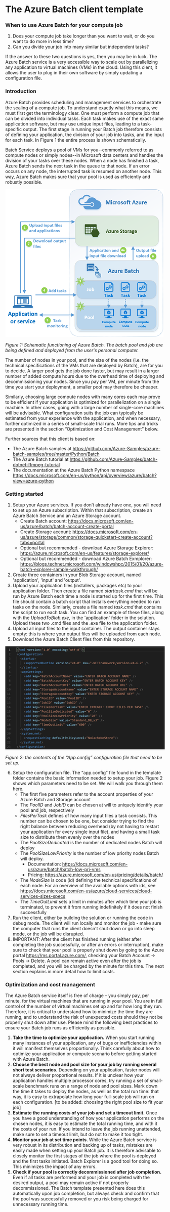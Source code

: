 # The Azure Batch client template

### When to use Azure Batch for your compute job

1. Does your compute job take longer than you want to wait, or do you want to do more in less time?
2. Can you divide your job into many similar but independent tasks?

If the answer to these two questions is yes, then you may be in luck.
The Azure Batch service is a very accessible way to scale out by parallelizing any application to virtual machines (VMs) in the cloud. 
Using this cient, it allows the user to plug in their own software by simply updating a configuration file.

### Introduction

Azure Batch provides scheduling and management services to orchestrate the scaling of a compute job. To understand exactly what this 
means, we must first get the terminology clear. One must perform a compute job that can be divided into individual tasks. Each task 
makes use of the exact same application software, but may use unique input files, leading to a task-specific output. The first stage 
in running your Batch job therefore consists of defining your application, the division of your job into tasks, and the input for 
each task. In Figure 1 the entire process is shown schematically. 

Batch Service deploys a pool of VMs for you--commonly referred to as compute nodes or simply nodes--in Microsoft data centers and 
handles the division of your tasks over these nodes. When a node has finished a task, Azure Batch sends the next task in the queue to 
that node. If an error occurs on any node, the interrupted task is resumed on another node. This way, Azure Batch makes sure that 
your pool is used as efficiently and robustly possible.


![alt text](https://github.com/rubeneric/Batch_Client_Template/blob/master/images/batch_overview.png "Azure Batch schematic")

*Figure 1: Schematic functioning of Azure Batch. The batch pool and job are being defined and deployed from the user's personal computer.*


The number of nodes in your pool, and the size of the nodes (i.e. the technical specifications of the VMs that are deployed by Batch), 
are for you to decide. A larger pool gets the job done faster, but may result in a larger number of added compute hours due to the 
overhead time of deploying and decommissioning your nodes. Since you pay per VM, per minute from the time you start your deployment, 
a smaller pool may therefore be cheaper. 

Similarly, choosing large compute nodes with many cores each may prove to be efficient if your application is optimized for 
parallelization on a single machine. In other cases, going with a large number of single-core machines will be advisable. What 
configuration suits the job can typically be estimated from your experience with the application, and when necessary, further optimized 
in a series of small-scale trial runs. More tips and tricks are presented in the section “Optimization and Cost Management” below.

Further sources that this client is based on: 
* The Azure Batch samples at https://github.com/Azure-Samples/azure-batch-samples/tree/master/Python/Batch
* The Azure Batch tutorial at https://github.com/Azure-Samples/batch-dotnet-ffmpeg-tutorial
* The documentation at the Azure Batch Python namespace https://docs.microsoft.com/en-us/python/api/overview/azure/batch?view=azure-python


### Getting started

1.	Setup your Azure services.  If you don’t already have one, you will need to set up an Azure subscription. Within that subscription, create an Azure Batch Service and an Azure Storage account.
    * Create Batch account: https://docs.microsoft.com/en-us/azure/batch/batch-account-create-portal
    * Create Storage account: https://docs.microsoft.com/en-us/azure/storage/common/storage-quickstart-create-account?tabs=portal
    * Optional but recommended - download Azure Storage Explorer: https://azure.microsoft.com/en-us/features/storage-explorer/
    * Optional but recommended - downoad Azure Batch Exmplorer: https://blogs.technet.microsoft.com/windowshpc/2015/01/20/azure-batch-explorer-sample-walkthrough/
2.  Create three containers in your Blob Storage account, named 'application', 'input' and 'output'. 
3. Upload your application files (installers, packages etc) to your application folder. Then create a file named *starttask.cmd* that will be run by Azure Batch each time a node is started up for the first time. This file should contain a batch script that installs everything needed to run tasks on the node. Similarly, create a file named *task.cmd* that contains the script to run each task. You can find an example of these files, along with the *UploadToBlob.exe*, in the 'application' folder in the solution. Upload these two .cmd files and the .exe file to the application folder.
4. Upload all input files to the input container. The output container stays empty: this is where your output files will be uploaded from each node.
5.	Download the Azure Batch Client files from this repository.

![alt text](https://github.com/rubeneric/Batch_Client_Template/blob/master/images/app.config%20(1).png "Config file")

*Figure 2: the contents of the “App.config” configuration file that need to be set up.*

6.	Setup the configuration file. The “app.config” file found in the template folder contains the basic information needed to setup your job. Figure 2 shows which parameters need to be set. We will walk you through them here.
    *	The first five parameters refer to the account properties of your Azure Batch and Storage account
    *	The *PoolID* and *JobID* can be chosen at will to uniquely identify your pool and job, respectively
    *	*FilesPerTask* defines of how many input files a task consists. This number can be chosen to be one, but consider trying to find the right balance between reducing overhead (by not having to restart your application for every single input file), and having a small task size to distribute them evenly over the nodes
    *	The *PoolSizeDedicated* is the number of dedicated nodes Batch will deploy
    *	The *PoolSizeLowPriority* is the number of low priority nodes Batch will deploy. 
        * Documentation: https://docs.microsoft.com/en-us/azure/batch/batch-low-pri-vms
        * Pricing: https://azure.microsoft.com/en-us/pricing/details/batch/
    *	The *NodeSize* is code (id) defining the technical specifications of each node. For an overview of the available options with ids, see https://docs.microsoft.com/en-us/azure/cloud-services/cloud-services-sizes-specs
    *	The *TimeOutLimit* sets a limit in minutes after which time your job is terminated, to prevent it from running indefinitely if it does not finish successfully
7. Run the client, either by building the solution or running the code in debug mode. The client will run locally and monitor the job - make sure the computer that runs the client doesn't shut down or go into sleep mode, or the job will be disrupted.
8. IMPORTANT: After the client has finished running (either after completing the job successfully, or after an errors or interruption), make sure to check that your pool is properly shut down by going to the Azure portal https://ms.portal.azure.com/, checking your Batch Account -> Pools -> Delete. A pool can remain active even after the job is completed, and you will be charged by the minute for this time. The next section explains in more detail how to limit costs.


### Optimization and cost management

The Azure Batch service itself is free of charge – you simply pay, per minute, for the virtual machines that are running in your pool. You are in full control of the number of virtual machines set up and for how long they run.  Therefore, it is critical to understand how to minimize the time they are running, and to understand the risk of unexpected costs should they not be properly shut down after use. Please mind the following best practices to ensure your Batch job runs as efficiently as possible.
1.	__Take the time to optimize your application.__
When you start running many instances of your application, any of bugs or inefficiencies within it will manifest themselves proportionally. Think carefully about how to optimize your application or compute scenario before getting started with Azure Batch.
2.	__Choose the best node and pool size for your job by running several short test scenarios.__
Depending on your application, faster nodes will not always deliver proportional results. If it is unclear how your application handles multiple processor cores, try running a set of small-scale benchmark runs on a range of node and pool sizes. Mark down the time it takes to deploy the nodes, as well as the total run time: that way, it is easy to extrapolate how long your full-scale job will run on each configuration.
[to be added: choosing the right pool size to fit your job]
3.	__Estimate the running costs of your job and set a timeout limit.__
Once you have a good understanding of how your application performs on the chosen nodes, it is easy to estimate the total running time, and with it the costs of your run. If you intend to leave the job running unattended, make sure to set a timeout limit, but do not to make it too tight.
4.	__Monitor your job at set time points__.
While the Azure Batch service is very robust in its distribution and backing up of tasks, mistakes are easily made when setting up your Batch job. It is therefore advisable to closely monitor the first stages of the job where the pool is deployed and the first tasks initiated. Batch Explorer is a good tool for doing so. This minimizes the impact of any errors.
5.	__Check if your pool is correctly decommissioned after job completion.__
Even if all tasks are performed and your job is completed with the desired output, a pool may remain active if not properly decommissioned. The Batch template presented here does this automatically upon job completion, but always check and confirm that the pool was successfully removed or you risk being charged for unnecessary running time.



